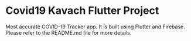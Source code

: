 # Covid19 Kavach Flutter Project
Most accurate COVID-19 Tracker app. It is built using Flutter and Firebase. Please refer to the README.md file for more details.
